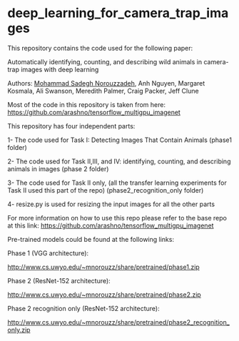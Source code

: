 # deep_learning_for_camera_trap_images
This repository contains the code used for the following paper:

Automatically identifying, counting, and describing wild animals in camera-trap images with deep learning

Authors: [Mohammad Sadegh Norouzzadeh](arash.norouzzadeh.com), Anh Nguyen, Margaret Kosmala, Ali Swanson, Meredith Palmer, Craig Packer, Jeff Clune

Most of the code in this repository is taken from here: https://github.com/arashno/tensorflow_multigpu_imagenet

This repository has four independent parts:

1- The code used for Task I: Detecting Images That Contain Animals (phase1 folder)

2- The code used for Task II,III, and IV: identifying, counting, and describing animals in images (phase 2 folder)

3- The code used for Task II only, (all the transfer learning experiments for Task II used this part of the repo) (phase2_recognition_only folder)

4- resize.py is used for resizing the input images for all the other parts


For more information on how to use this repo please refer to the base repo at this link: https://github.com/arashno/tensorflow_multigpu_imagenet

Pre-trained models could be found at the following links:

Phase 1 (VGG architecture):

http://www.cs.uwyo.edu/~mnorouzz/share/pretrained/phase1.zip

Phase 2 (ResNet-152 architecture):

http://www.cs.uwyo.edu/~mnorouzz/share/pretrained/phase2.zip

Phase 2 recognition only (ResNet-152 architecture):

http://www.cs.uwyo.edu/~mnorouzz/share/pretrained/phase2_recognition_only.zip
